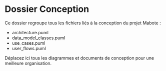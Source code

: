 # Dossier Conception

Ce dossier regroupe tous les fichiers liés à la conception du projet Mabote :

- architecture.puml
- data_model_classes.puml
- use_cases.puml
- user_flows.puml

Déplacez ici tous les diagrammes et documents de conception pour une meilleure organisation.

